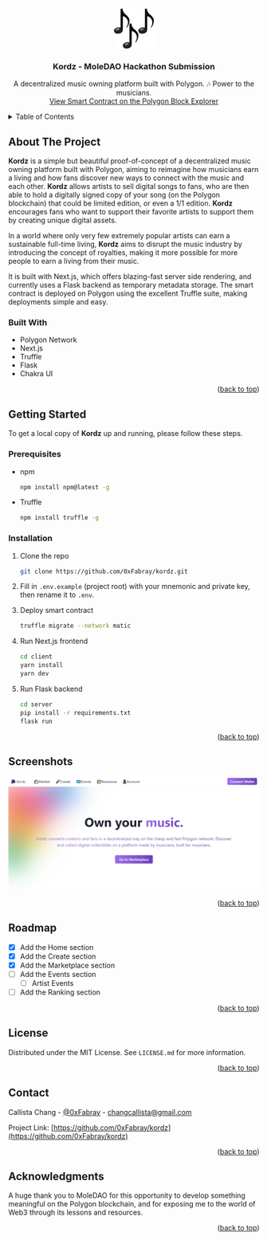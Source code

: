 <!-- PROJECT LOGO -->
<br />
<div align="center">
    <img src="images/logo.png" alt="Logo" width="80" height="80">

  <h3 align="center">Kordz - MoleDAO Hackathon Submission</h3>

  <p align="center">
  A decentralized music owning platform built with Polygon. 🎶 Power to the musicians.
    <br />
    <a href="https://mumbai.polygonscan.com/address/0x583ADc8C133fdaCEd2546c0348a5AB4aA7B5BBd6">View Smart Contract on the Polygon Block Explorer</a>
  </p>
</div>

<!-- TABLE OF CONTENTS -->
<details>
  <summary>Table of Contents</summary>
  <ol>
    <li>
      <a href="#about-the-project">About The Project</a>
      <ul>
        <li><a href="#built-with">Built With</a></li>
      </ul>
    </li>
    <li>
      <a href="#getting-started">Getting Started</a>
      <ul>
        <li><a href="#prerequisites">Prerequisites</a></li>
        <li><a href="#installation">Installation</a></li>
      </ul>
    </li>
    <li><a href="#usage">Usage</a></li>
    <li><a href="#roadmap">Roadmap</a></li>
    <li><a href="#license">License</a></li>
    <li><a href="#contact">Contact</a></li>
  </ol>
</details>

<!-- ABOUT THE PROJECT -->

## About The Project

**Kordz** is a simple but beautiful proof-of-concept of a decentralized music owning platform built with Polygon, aiming to reimagine how musicians earn a living and how fans discover new ways to connect with the music and each other. **Kordz** allows artists to sell digital songs to fans, who are then able to hold a digitally signed copy of your song (on the Polygon blockchain) that could be limited edition, or even a 1/1 edition. **Kordz** encourages fans who want to support their favorite artists to support them by creating unique digital assets.

In a world where only very few extremely popular artists can earn a sustainable full-time living, **Kordz** aims to disrupt the music industry by introducing the concept of royalties, making it more possible for more people to earn a living from their music.

It is built with Next.js, which offers blazing-fast server side rendering, and currently uses a Flask backend as temporary metadata storage. The smart contract is deployed on Polygon using the excellent Truffle suite, making deployments simple and easy.

### Built With

- Polygon Network
- Next.js
- Truffle
- Flask
- Chakra UI

<p align="right">(<a href="#top">back to top</a>)</p>

<!-- GETTING STARTED -->

## Getting Started

To get a local copy of **Kordz** up and running, please follow these steps.

### Prerequisites

- npm
  ```sh
  npm install npm@latest -g
  ```
- Truffle
  ```sh
  npm install truffle -g
  ```

### Installation

1. Clone the repo

   ```sh
   git clone https://github.com/0xFabray/kordz.git
   ```

2. Fill in `.env.example` (project root) with your mnemonic and private key, then rename it to `.env`.
3. Deploy smart contract
   ```sh
   truffle migrate --network matic
   ```
4. Run Next.js frontend
   ```sh
   cd client
   yarn install
   yarn dev
   ```
5. Run Flask backend
   ```sh
   cd server
   pip install -r requirements.txt
   flask run
   ```

<p align="right">(<a href="#top">back to top</a>)</p>

<!-- USAGE EXAMPLES -->

## Screenshots

[![Product Name Screen Shot](images/home-screen.png)](images/create-screen.png)

<!-- [![Product Name Screen Shot](images/create-screen.png)](images/create-screen.png) -->

<!-- Watch the demo here: https://vimeo.com/661321726 -->

<p align="right">(<a href="#top">back to top</a>)</p>

<!-- ROADMAP -->

## Roadmap

- [x] Add the Home section
- [x] Add the Create section
- [x] Add the Marketplace section
- [ ] Add the Events section
  - [ ] Artist Events
- [ ] Add the Ranking section

<p align="right">(<a href="#top">back to top</a>)</p>

<!-- LICENSE -->

## License

Distributed under the MIT License. See `LICENSE.md` for more information.

<p align="right">(<a href="#top">back to top</a>)</p>

## Contact

Callista Chang - [@0xFabray](https://twitter.com/0xFabray) - changcallista@gmail.com

Project Link: [https://github.com/0xFabray/kordz](https://github.com/0xFabray/kordz)

<p align="right">(<a href="#top">back to top</a>)</p>

<!-- ACKNOWLEDGMENTS -->

## Acknowledgments

A huge thank you to MoleDAO for this opportunity to develop something meaningful on the Polygon blockchain, and for exposing me to the world of Web3 through its lessons and resources.

<p align="right">(<a href="#top">back to top</a>)</p>
